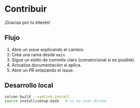 # Contribuir

¡Gracias por tu interés!

## Flujo
1. Abre un issue explicando el cambio.
2. Crea una rama desde `main`.
3. Sigue un estilo de commits claro (convencional si es posible).
4. Actualiza documentación si aplica.
5. Abre un PR enlazando el issue.

## Desarrollo local
```bash
colcon build --symlink-install
source install/setup.bash   # si no usas direnv
```
